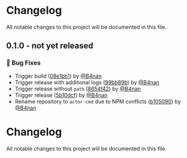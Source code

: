 # Changelog

All notable changes to this project will be documented in this file.

<!-- git-cliff-unreleased-start -->

## 0.1.0 - **not yet released**

### 🐛 Bug Fixes

- Trigger build ([08e1bb1](https://github.com/apify/actor-cmd/commit/08e1bb1c500515fcc2be5f29266f4c32eb66b33a)) by [@B4nan](https://github.com/B4nan)
- Trigger release with additional logs ([99bb89b](https://github.com/apify/actor-cmd/commit/99bb89bdf41998665f329a8a016eb865cc9fc66d)) by [@B4nan](https://github.com/B4nan)
- Trigger release without `path` ([8654f42](https://github.com/apify/actor-cmd/commit/8654f429fe81c80807c55801fe3a8328d3e3155e)) by [@B4nan](https://github.com/B4nan)
- Trigger release ([5b10dcf](https://github.com/apify/actor-cmd/commit/5b10dcf1debf744e1c96687c624443f14b1795fe)) by [@B4nan](https://github.com/B4nan)
- Rename repository to `actor-cmd` due to NPM conflicts ([b105090](https://github.com/apify/actor-cmd/commit/b10509024a039d78a0c8ae1d1f59ea05b3cf1038)) by [@B4nan](https://github.com/B4nan)

<!-- git-cliff-unreleased-end -->

# Changelog

All notable changes to this project will be documented in this file.
